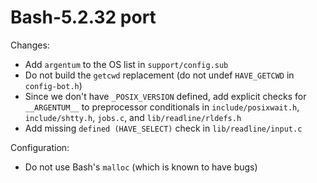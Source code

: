 # Bash-5.2.32 port

Changes:

* Add `argentum` to the OS list in `support/config.sub`
* Do not build the `getcwd` replacement (do not undef `HAVE_GETCWD` in
  `config-bot.h`)
* Since we don't have `_POSIX_VERSION` defined, add explicit checks for
  `__ARGENTUM__` to preprocessor conditionals in `include/posixwait.h`,
  `include/shtty.h`, `jobs.c`, and `lib/readline/rldefs.h`
* Add missing `defined (HAVE_SELECT)` check in `lib/readline/input.c`

Configuration:
* Do not use Bash's `malloc` (which is known to have bugs)
